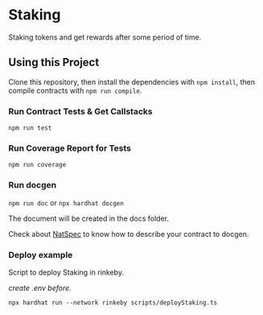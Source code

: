 # Staking
Staking tokens and get rewards after some period of time.

## Using this Project

Clone this repository, then install the dependencies with `npm install`, then compile contracts with `npm run compile`.

### Run Contract Tests & Get Callstacks

`npm run test`

### Run Coverage Report for Tests

`npm run coverage`

### Run docgen

`npm run doc` or `npx hardhat docgen` 

The document will be created in the docs folder.

Check about [NatSpec](https://docs.soliditylang.org/en/v0.5.10/natspec-format.html) to know how to describe your contract to docgen.
### Deploy example

Script to deploy Staking in rinkeby.

_create .env before._

`npx hardhat run --network rinkeby scripts/deployStaking.ts`
